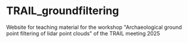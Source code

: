 # TRAIL_groundfiltering
Website for teaching material for the workshop "Archaeological ground point filtering of lidar point clouds" of the TRAIL meeting 2025
